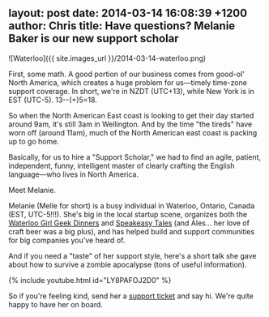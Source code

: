 layout: post
date: 2014-03-14 16:08:39 +1200
author: Chris
title: Have questions? Melanie Baker is our new support scholar
----

<!-- excerpt -->

![Waterloo]({{ site.images_url }}/2014-03-14-waterloo.png)

First, some math. A good portion of our business comes from good-ol' North America, which creates a huge problem for us—timely time-zone support coverage. In short, we're in NZDT (UTC+13), while New York is in EST (UTC-5). 13--(+)5=18. 

So when the North American East coast is looking to get their day started around 9am, it's still 3am in Wellington. And by the time "the tireds" have worn off (around 11am), much of the North American east coast is packing up to go home.

Basically, for us to hire a "Support Scholar," we had to find an agile, patient, independent, funny, intelligent master of clearly crafting the English language—who lives in North America. 

Meet Melanie.

<!-- /excerpt -->

Melanie (Melle for short) is a busy individual in Waterloo, Ontario, Canada (EST, UTC-5!!!). She's big in the local startup scene, organizes both the [Waterloo Girl Geek Dinners](http://www.girlgeekskw.com/) and [Speakeasy Tales](http://www.thespeakeasylive.com/) (and Ales... her love of craft beer was a big plus), and has helped build and support communities for big companies you've heard of.

And if you need a "taste" of her support style, here's a short talk she gave about how to survive a zombie apocalypse (tons of useful information).

{% include youtube.html id="LY8PAFOJ2D0" %}

So if you're feeling kind, send her a [support ticket](https://iwantmyname.com/support) and say hi. We're quite happy to have her on board.